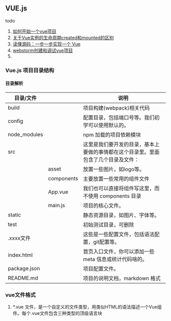 









## VUE.js



todo

1. [如何开始一个vue项目](https://blog.csdn.net/amaoagou_0124/article/details/80394930)
2. [关于Vue实例的生命周期created和mounted的区别](https://segmentfault.com/a/1190000008570622)
3. [读懂源码：一步一步实现一个 Vue](https://www.cnblogs.com/kidney/p/8018226.html)
4. [webstorm创建和调试vue项目](https://blog.csdn.net/wm5920/article/details/78872548)
5. 





### Vue.js 项目目录结构



#### 目录解析

| 目录/文件    |            | 说明                                                         |
| ------------ | ---------- | ------------------------------------------------------------ |
| build        |            | 项目构建(webpack)相关代码                                    |
| config       |            | 配置目录，包括端口号等。我们初学可以使用默认的。             |
| node_modules |            | npm 加载的项目依赖模块                                       |
| src          |            | 这里是我们要开发的目录，基本上要做的事情都在这个目录里。里面包含了几个目录及文件： |
|              | asset      | 放置一些图片，如logo等。                                     |
|              | components | 主要放置一些常用的组件文件                                   |
|              | App.vue    | 我们也可以直接将组件写这里，而不使用 components 目录         |
|              | main.js    | 项目的核心文件。                                             |
| static       |            | 静态资源目录，如图片、字体等。                               |
| test         |            | 初始测试目录，可删除                                         |
| .xxxx文件    |            | 这些是一些配置文件，包括语法配置，git配置等。                |
| index.html   |            | 首页入口文件，你可以添加一些 meta 信息或统计代码啥的。       |
| package.json |            | 项目配置文件。                                               |
| README.md    |            | 项目的说明文档，markdown 格式                                |





### vue文件格式

1. *.vue 文件，是一个自定义的文件类型，用类似HTML的语法描述一个Vue组件。每个.vue文件包含三种类型的顶级语言块  <template>, <script> 和 <style>。这三个部分分别代表了 html,js,css。 
2. 



#### 示例解析

#### template

```html
<template>
  <div id="app">
    <transition :name="transitionName">
      <keep-alive>
        <router-view v-if="$route.meta.keepAlive"></router-view>
      </keep-alive>
    </transition>
    <transition :name="transitionName">
      <router-view v-if="!$route.meta.keepAlive"></router-view>
    </transition>
  </div>
</template>
```



1. [模板语法](https://cn.vuejs.org/v2/guide/syntax.html)



### 小知识点







#### vue中的import

##### 引入第三方插件

```js
import echarts from 'echarts'
```

#### 引入单个方法或者变量

```js
import {axiosfetch} from './util';
//需要加花括号 可以一次导入多个也可以一次导入一个，但都要加括号，以，分割
```

```
import {axiosfetch} from './util.js'
```



该方法定义的时候，需要export导出

```js
export function axiosfetch(options) {
 
} 
```

**导入 css文件** 

**导入组件** 

```js
import name1 from './name1'
import name2 from './name2'
  components:{
     name1,
     name2,
  },
```





示例

```
import Vue from 'vue'
import App from './App'
import router from './router'
import store from './vuex/store'
import MuseUI from 'muse-ui' 
import 'muse-ui/dist/muse-ui.css'

// import Fastclick from 'fastclick'
import Store from 'storejs'

import filters from './filters.js';
```



#### 总结

1. import...from...的from命令后面可以跟很多路径格式，若只给出vue，axios这样的包名，则会自动到node_modules中加载；若给出相对路径及文件前缀，则到指定位置寻找。
2. 可以加载各种各样的文件：.js、.vue、.less等等。
3. 可以省略掉from直接引入。







#### Object.keys()



1. [Object.keys()](https://developer.mozilla.org/zh-CN/docs/Web/JavaScript/Reference/Global_Objects/Object/keys)
2. 





```
Request.Params说明

在开发中有时会用到Request.Params["id"]来获取参数，那么到底是从什么地方接收参数呢

一般情况下，有三种方式进行参数传递
1、GET 方式，通过url传递,如?id=
2、POST方式，通过Form传递
3、Cookie方式

对于GET方式传递的参数，我们使用Request.QueryString["id"]的方式接收参数
对于POST方式传递的参数，我们使用Request.Form["id"]的方式接收参数
对于Cookie的方式传递的参数，我们使用Request.Cookie的方式接收参数

Request.Params实际上就是一个获取 QueryString、Form、ServerVariables 和 Cookies 项的组合集合。
获取值的顺序是QueryString、Form、ServerVariables以及Cookies
即首先在QueryString集合中寻找数据，如果找到就返回，如果没有找到就从Form中找，如果还没有找到继续想下找

Request.Params可以接受GET与POST提交的参数
```











### http客户端请求库:vue-resource

vue-resource是Vue.js的一款插件，它可以通过XMLHttpRequest或JSONP发起请求并处理响应 ，是支持vue.js中进行http请求的客户端库。

#### 关于vue-resource

1. vue-resource  是一个不错的http请求库
2. vue-resource 没有停止维护。其github主页https://github.com/pagekit/vue-resource
3. vue.js 2.0 官方cookbook 中http 请求 推荐的是   axios， 同时看好fetch，但fetch 还不成熟。https://cn.vuejs.org/v2/cookbook/using-axios-to-consume-apis.html



正在阅读的一个代码中，http 请求使用的是vue-resource，这里整理一下，vue-resource的基本知识。

#### vue-resource特点

##### **1. 体积小**

vue-resource非常小巧，在压缩以后只有大约12KB，服务端启用gzip压缩后只有4.5KB大小。     js通用框架 jQuery的大小是 90k

##### **2. 支持主流的浏览器**

和Vue.js一样，vue-resource除了不支持IE 9以下的浏览器，其他主流的浏览器都支持。

##### **3. 支持Promise API和URI Templates**

Promise是ES6的特性，Promise的中文含义为“先知”，Promise对象用于异步计算。
URI Templates表示URI模板，有些类似于ASP.NET MVC的路由模板。

##### **4. 支持拦截器**

拦截器是全局的，拦截器可以在请求发送前和发送请求后做一些处理。
拦截器在一些场景下会非常有用，比如请求发送前在headers中设置access_token，或者在请求失败时，提供共通的处理方式。



#### 引入vue-resource

```js
<script src="js/vue.js"></script>
<script src="js/vue-resource.js"></script>
```



#### 基本语法

引入vue-resource后，可以基于全局的Vue对象使用http，也可以基于某个Vue实例使用http。

```js
// 基于全局Vue对象使用http
Vue.http.get('/someUrl', [options]).then(successCallback, errorCallback);
Vue.http.post('/someUrl', [body], [options]).then(successCallback, errorCallback);

// 在一个Vue实例内使用$http
this.$http.get('/someUrl', [options]).then(successCallback, errorCallback);
this.$http.post('/someUrl', [body], [options]).then(successCallback, errorCallback);
```

在发送请求后，使用`then`方法来处理响应结果，`then`方法有两个参数，第一个参数是响应成功时的回调函数，第二个参数是响应失败时的回调函数。

`then`方法的回调函数也有两种写法，第一种是传统的函数写法，第二种是更为简洁的ES 6的Lambda写法：

```js
// 传统写法
this.$http.get('/someUrl', [options]).then(function(response){
    // 响应成功回调
}, function(response){
    // 响应错误回调
});


// Lambda写法
this.$http.get('/someUrl', [options]).then((response) => {
    // 响应成功回调
}, (response) => {
    // 响应错误回调
});
```



#### 支持的HTTP方法

vue-resource的请求API是按照REST风格设计的，它提供了7种请求API：

- `get(url, [options])`
- `head(url, [options])`
- `delete(url, [options])`
- `jsonp(url, [options])`
- `post(url, [body], [options])`
- `put(url, [body], [options])`
- `patch(url, [body], [options])`



除了jsonp以外，另外6种的API名称是标准的HTTP方法。 





#### options对象

发送请求时的options选项对象包含以下属性：

| 参数        | 类型                          | 描述                                                         |
| ----------- | ----------------------------- | ------------------------------------------------------------ |
| url         | `string`                      | 请求的URL                                                    |
| method      | `string`                      | 请求的HTTP方法，例如：'GET', 'POST'或其他HTTP方法            |
| body        | `Object`, `FormData` `string` | request body                                                 |
| params      | `Object`                      | 请求的URL参数对象                                            |
| headers     | `Object`                      | request header                                               |
| timeout     | `number`                      | 单位为毫秒的请求超时时间 (`0` 表示无超时时间)                |
| before      | `function(request)`           | 请求发送前的处理函数，类似于jQuery的beforeSend函数           |
| progress    | `function(event)`             | [ProgressEvent](https://developer.mozilla.org/en-US/docs/Web/API/ProgressEvent)回调处理函数 |
| credentials | `boolean`                     | 表示跨域请求时是否需要使用凭证                               |
| emulateHTTP | `boolean`                     | 发送PUT, PATCH, DELETE请求时以HTTP POST的方式发送，并设置请求头的`X-HTTP-Method-Override` |
| emulateJSON | `boolean`                     | 将request body以`application/x-www-form-urlencoded` content type发送 |







#### 参考链接

1. [Vue2学习笔记:数据交互vue-resource](https://www.cnblogs.com/zycbloger/p/6428014.html)
2. [Vue.js——vue-resource全攻略](https://www.cnblogs.com/chenhuichao/p/8308993.html)
3. https://github.com/pagekit/vue-resource





### 读Vue-movie代码



#### export default ，export和import

ES6模块主要有两个功能：export和import
export用于对外输出本模块（一个文件可以理解为一个模块）变量的接口
import用于在一个模块中加载另一个含有export接口的模块。
也就是说使用export命令定义了模块的对外接口以后，其他JS文件就可以通过import命令加载这个模块（文件）。这几个都是ES6的语法。



export与export default

1、export与export default均可用于导出常量、函数、文件、模块等
 2、你可以在其它文件或模块中通过import+(常量 | 函数 | 文件 | 模块)名的方式，将其导入，以便能够对其进行使用
 3、在一个文件或模块中，export、import可以有多个，export default仅有一个
 4、通过export方式导出，在导入时要加{ }，export default则不需要





### JavaScript， ES6，ES5  是什么



1.  JavaScript一种动态类型、弱类型、基于原型的客户端脚本语言，可以用来给HTML网页增加动态功能。

2. 动态：在运行时确定数据类型。变量使用之前不需要类型声明，通常变量的类型是被赋值的那个值的类型。

3. 弱类：计算时可以不同类型之间对使用者透明地隐式转换，即使类型不正确，也能通过隐式转换来得到正确的类型。

4. 原型：新对象继承对象（作为模版），将自身的属性共享给新对象，模版对象称为原型。这样新对象实例化后不但可以享有自己创建时和运行时定义的属性，而且可以享有原型对象的属性。

PS：新对象指函数，模版对象是实例对象，实例对象是不能继承原型的，函数才可以的。

5. JavaScript由三部分组成：ECMAScript（核心）， DOM（文档对象模型），BOM （浏览器对象模型）

6. ECMAScript（核心） 作为核心，它规定了语言的组成部分：语法、类型、语句、关键字、保留字、操作符、对象

7. DOM（文档对象模型）DOM把整个页面映射为一个多层节点结果，开发人员可借助DOM提供的API，轻松地删除、添加、替换或修改任何节点。

   PS：DOM也有级别，分为DOM1、DOM2、DOM3，拓展不少规范和新接口。

8. BOM （浏览器对象模型）支持可以访问和操作浏览器窗口的浏览器对象模型，开发人员可以控制浏览器显示的页面以外的部分。

   PS：BOM未形成规范

9. **什么是ES5**  作为ECMAScript第五个版本（第四版因为过于复杂废弃了）



#### 参考资料

1. [浅谈JavaScript、ES5、ES6](https://www.cnblogs.com/lovesong/p/4908871.html)



### 资料vue组件API

1. [Vue Router](https://router.vuejs.org/zh/) 
2. [Vuex](https://vuex.vuejs.org/zh/) 

